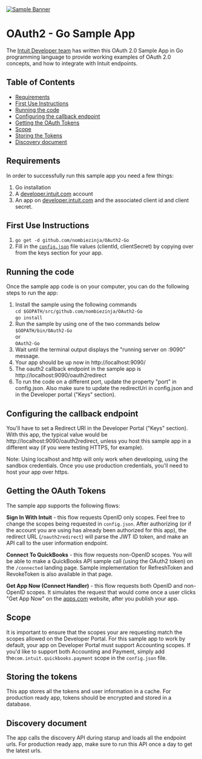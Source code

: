 [![Sample Banner](views/Sample.png)][ss1]


# OAuth2 - Go Sample App

The [Intuit Developer team](https://developer.intuit.com) has written this OAuth 2.0 Sample App in Go programming language to provide working examples of OAuth 2.0 concepts, and how to integrate with Intuit endpoints.

## Table of Contents

* [Requirements](#requirements)
* [First Use Instructions](#first-use-instructions)
* [Running the code](#running-the-code)
* [Configuring the callback endpoint](#configuring-the-callback-endpoint)
* [Getting the OAuth Tokens](#getting-the-oauth-tokens)
* [Scope](#scope)
* [Storing the Tokens](#storing-the-tokens)
* [Discovery document](#discovery-document)


## Requirements

In order to successfully run this sample app you need a few things:

1. Go installation
2. A [developer.intuit.com](http://developer.intuit.com) account
3. An app on [developer.intuit.com](http://developer.intuit.com) and the associated client id and client secret.
 
## First Use Instructions

1. `go get -d github.com/nombiezinja/OAuth2-Go`
2. Fill in the [`config.json`](github.com/nombiezinja/OAuth2-Go/config.json) file values (clientId, clientSecret) by copying over from the keys section for your app.

## Running the code

Once the sample app code is on your computer, you can do the following steps to run the app:

1. Install the sample using the following commands<br />
	`cd $GOPATH/src/github.com/nombiezinja/OAuth2-Go`<br />
	`go install`<br />
2. Run the sample by using one of the two commands below<br />
	`$GOPATH/bin/OAuth2-Go`<br />
	or <br />
	`OAuth2-Go`<br />
3. Wait until the terminal output displays the "running server on  :9090" message.
4. Your app should be up now in http://localhost:9090/ 
5. The oauth2 callback endpoint in the sample app is http://localhost:9090/oauth2redirect
6. To run the code on a different port, update the property "port" in config.json. Also make sure to update the redirectUri in config.json and in the Developer portal ("Keys" section).

## Configuring the callback endpoint
You'll have to set a Redirect URI in the Developer Portal ("Keys" section). With this app, the typical value would be http://localhost:9090/oauth2redirect, unless you host this sample app in a different way (if you were testing HTTPS, for example).

Note: Using localhost and http will only work when developing, using the sandbox credentials. Once you use production credentials, you'll need to host your app over https.

## Getting the OAuth Tokens

The sample app supports the following flows:

**Sign In With Intuit** - this flow requests OpenID only scopes.  Feel free to change the scopes being requested in `config.json`.  After authorizing (or if the account you are using has already been authorized for this app), the redirect URL (`/oauth2redirect`) will parse the JWT ID token, and make an API call to the user information endpoint.

**Connect To QuickBooks** - this flow requests non-OpenID scopes.  You will be able to make a QuickBooks API sample call (using the OAuth2 token) on the `/connected` landing page. Sample implementation for RefreshToken and RevokeToken is also available in that page.

**Get App Now (Connect Handler)** - this flow requests both OpenID and non-OpenID scopes.  It simulates the request that would come once a user clicks "Get App Now" on the [apps.com](https://apps.com) website, after you publish your app.

## Scope

It is important to ensure that the scopes your are requesting match the scopes allowed on the Developer Portal.  For this sample app to work by default, your app on Developer Portal must support Accounting scopes.  If you'd like to support both Accounting and Payment, simply add the`com.intuit.quickbooks.payment` scope in the `config.json` file.

## Storing the tokens
This app stores all the tokens and user information in a cache. For production ready app, tokens should be encrypted and stored in a database.

## Discovery document
The app calls the discovery API during starup and loads all the endpoint urls. For production ready app, make sure to run this API once a day to get the latest urls.

[ss1]: https://help.developer.intuit.com/s/samplefeedback?cid=9010&repoName=OAuth2-Go
